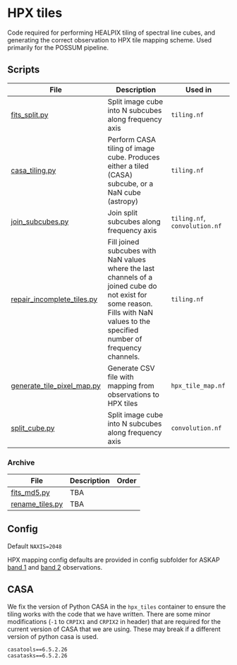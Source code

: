# HPX tiles

Code required for performing HEALPIX tiling of spectral line cubes, and generating the correct observation to HPX tile mapping scheme. Used primarily for the POSSUM pipeline.

## Scripts

| File | Description | Used in |
| --- | --- | --- |
| [fits_split.py](fits_split.py) | Split image cube into N subcubes along frequency axis | `tiling.nf` |
| [casa_tiling.py](casa_tiling.py) | Perform CASA tiling of image cube. Produces either a tiled (CASA) subcube, or a NaN cube (astropy) | `tiling.nf` |
| [join_subcubes.py](join_subcubes.py) | Join split subcubes along frequency axis | `tiling.nf`, `convolution.nf` |
| [repair_incomplete_tiles.py](repair_incomplete_tiles.py) | Fill joined subcubes with NaN values where the last channels of a joined cube do not exist for some reason. Fills with NaN values to the specified number of frequency channels. | `tiling.nf` |
| [generate_tile_pixel_map.py](generate_tile_pixel_map.py) |  Generate CSV file with mapping from observations to HPX tiles | `hpx_tile_map.nf` |
| [split_cube.py](split_cube.py) | Split image cube into N subcubes along frequency axis | `convolution.nf` |

### Archive

| File | Description | Order |
| --- | --- | --- |
| [fits_md5.py](fits_md5.py) |  TBA |  |
| [rename_tiles.py](rename_tiles.py) |  TBA |  |

## Config

Default `NAXIS=2048`

HPX mapping config defaults are provided in config subfolder for ASKAP [band 1](config/hpx_tile_config_band1.json) and [band 2](config/hpx_tile_config_band2.json) observations.

## CASA

We fix the version of Python CASA in the `hpx_tiles` container to ensure the tiling works with the code that we have written. There are some minor modifications (`-1` to `CRPIX1` and `CRPIX2` in header) that are required for the current version of CASA that we are using. These may break if a different version of python casa is used.

```
casatools==6.5.2.26
casatasks==6.5.2.26
```
